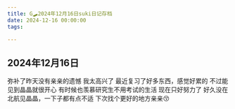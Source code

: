 ```yaml
---
title: G🛹2024年12月16日suki日记存档
date: 2024-12-16 00:00:00
tags:

---
```


## 2024年12月16日

弥补了昨天没有亲亲的遗憾 我太高兴了
最近复习了好多东西，感觉好累的
不过能见到晶晶就很开心
有时候也羡慕研究生不用考试的生活
现在只好努力了
好久没在北航见晶晶，一下子都有点不适
下次找个更好的地方亲亲😚
